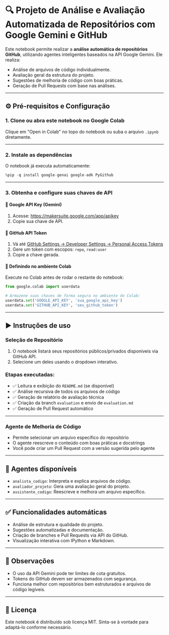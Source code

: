 
# 🔍 Projeto de Análise e Avaliação Automatizada de Repositórios com Google Gemini e GitHub

Este notebook permite realizar a **análise automática de repositórios GitHub**, utilizando agentes inteligentes baseados na API Google Gemini. Ele realiza:

- Análise de arquivos de código individualmente.
- Avaliação geral da estrutura do projeto.
- Sugestões de melhoria de código com boas práticas.
- Geração de Pull Requests com base nas análises.

---

## ⚙️ Pré-requisitos e Configuração

### 1. Clone ou abra este notebook no Google Colab

Clique em "Open in Colab" no topo do notebook ou suba o arquivo `.ipynb` diretamente.

---

### 2. Instale as dependências

O notebook já executa automaticamente:

```python
%pip -q install google-genai google-adk PyGithub
```

---

### 3. Obtenha e configure suas chaves de API

#### 🔑 Google API Key (Gemini)

1. Acesse: https://makersuite.google.com/app/apikey
2. Copie sua chave de API.

#### 🔑 GitHub API Token

1. Vá até [GitHub Settings → Developer Settings → Personal Access Tokens](https://github.com/settings/tokens)
2. Gere um token com escopos: `repo`, `read:user`
3. Copie a chave gerada.

#### 🔐 Definindo no ambiente Colab

Execute no Colab antes de rodar o restante do notebook:

```python
from google.colab import userdata

# Armazene suas chaves de forma segura no ambiente do Colab:
userdata.set('GOOGLE_API_KEY', 'sua_google_api_key')
userdata.set('GITHUB_API_KEY', 'seu_github_token')
```

---

## ▶️ Instruções de uso

### Seleção de Repositório

1. O notebook listará seus repositórios públicos/privados disponíveis via GitHub API.
2. Selecione um deles usando o dropdown interativo.

### Etapas executadas:

- ✅ Leitura e exibição do `README.md` (se disponível)
- ✅ Análise recursiva de todos os arquivos de código
- ✅ Geração de relatório de avaliação técnica
- ✅ Criação da branch `evaluation` e envio de `evaluation.md`
- ✅ Geração de Pull Request automático

---

### Agente de Melhoria de Código

- Permite selecionar um arquivo específico do repositório
- O agente reescreve o conteúdo com boas práticas e docstrings
- Você pode criar um Pull Request com a versão sugerida pelo agente

---

## 🧠 Agentes disponíveis

- `analista_codigo`: Interpreta e explica arquivos de código.
- `avaliador_projeto`: Gera uma avaliação geral do projeto.
- `assistente_codigo`: Reescreve e melhora um arquivo específico.

---

## ✅ Funcionalidades automáticas

- Análise de estrutura e qualidade do projeto.
- Sugestões automatizadas e documentação.
- Criação de branches e Pull Requests via API do GitHub.
- Visualização interativa com IPython e Markdown.

---

## 📝 Observações

- O uso da API Gemini pode ter limites de cota gratuitos.
- Tokens do GitHub devem ser armazenados com segurança.
- Funciona melhor com repositórios bem estruturados e arquivos de código legíveis.

---

## 📄 Licença

Este notebook é distribuído sob licença MIT. Sinta-se à vontade para adaptá-lo conforme necessário.

